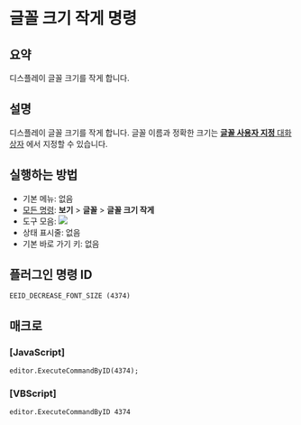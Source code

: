 # 글꼴 크기 작게 명령

## 요약

디스플레이 글꼴 크기를 작게 합니다.

## 설명

디스플레이 글꼴 크기를 작게 합니다.
글꼴 이름과 정확한 크기는 [**글꼴 사용자 지정** 대화 상자](../../dlg/properties/font/index) 에서
지정할 수 있습니다.

## 실행하는 방법

- 기본 메뉴: 없음
- [모든 명령](../tools/all_commands): **보기** \> **글꼴** \> **글꼴 크기 작게**
- 도구 모음: ![](../../images/decreasefontsize..png)
- 상태 표시줄: 없음
- 기본 바로 가기 키: 없음

## 플러그인 명령 ID

```
EEID_DECREASE_FONT_SIZE (4374)
```

## 매크로

### \[JavaScript\]

```
editor.ExecuteCommandByID(4374);
```

### \[VBScript\]

```
editor.ExecuteCommandByID 4374
```
